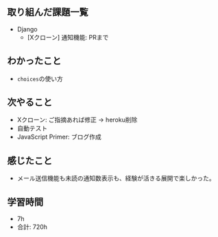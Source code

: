 ## 取り組んだ課題一覧

- Django
    -  [Xクローン] 通知機能: PRまで

## わかったこと
- `choices`の使い方


## 次やること

-  Xクローン: ご指摘あれば修正 → heroku削除
- 自動テスト
- JavaScript Primer: ブログ作成

## 感じたこと
- メール送信機能も未読の通知数表示も、経験が活きる展開で楽しかった。
## 学習時間

- 7h
- 合計: 720h